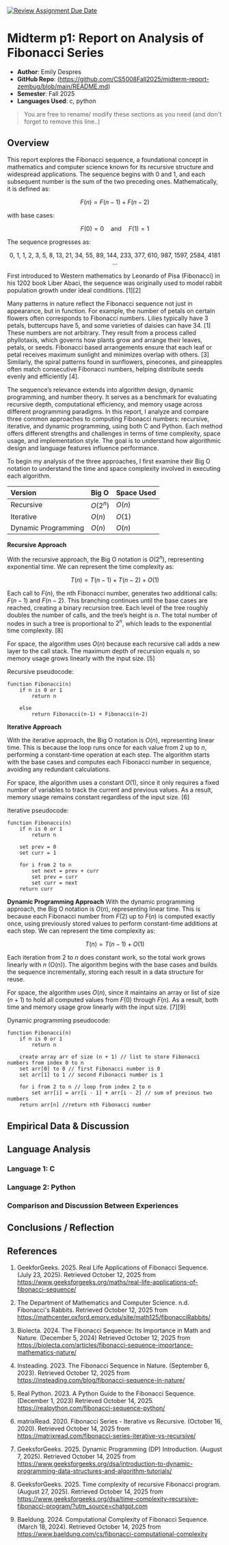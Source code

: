 [![Review Assignment Due Date](https://classroom.github.com/assets/deadline-readme-button-22041afd0340ce965d47ae6ef1cefeee28c7c493a6346c4f15d667ab976d596c.svg)](https://classroom.github.com/a/kdfTwECC)
# Midterm p1: Report on Analysis of Fibonacci  Series
* **Author**: Emily Despres
* **GitHub Repo**: (https://github.com/CS5008Fall2025/midterm-report-zembug/blob/main/README.md)
* **Semester**: Fall 2025
* **Languages Used**: c, python

> You are free to rename/ modify these sections as you need (and don't forget to remove this line..)

## Overview

This report explores the Fibonacci sequence, a foundational concept in mathematics and computer science known for its recursive structure and widespread applications. The sequence begins with 0 and 1, and each subsequent number is the sum of the two preceding ones. Mathematically, it is defined as:

$$F(n) = F(n - 1) + F(n - 2)$$

with base cases:

$$F(0) = 0 \quad \text{and} \quad F(1) = 1$$

The sequence progresses as:

 $$0,\ 1,\ 1,\ 2,\ 3,\ 5,\ 8,\ 13,\ 21,\ 34,\ 55,\ 89,\ 144,\ 233,\ 377,\ 610,\ 987,\ 1597,\ 2584,\ 4181\ldots$$

 
First introduced to Western mathematics by Leonardo of Pisa (Fibonacci) in his 1202 book Liber Abaci, the sequence was originally used to model rabbit population growth under ideal conditions. [1][2]

Many patterns in nature reflect the Fibonacci sequence not just in appearance, but in function. For example, the number of petals on certain flowers often corresponds to Fibonacci numbers. Lilies typically have 3 petals, buttercups have 5, and some varieties of daisies can have 34. [1] These numbers are not arbitrary. They result from a process called phyllotaxis, which governs how plants grow and arrange their leaves, petals, or seeds. Fibonacci based arrangements ensure that each leaf or petal receives maximum sunlight and minimizes overlap with others. [3] Similarly, the spiral patterns found in sunflowers, pinecones, and pineapples often match consecutive Fibonacci numbers, helping distribute seeds evenly and efficiently [4].

The sequence’s relevance extends into algorithm design, dynamic programming, and number theory. It serves as a benchmark for evaluating recursive depth, computational efficiency, and memory usage across different programming paradigms. In this report, I analyze and compare three common approaches to computing Fibonacci numbers: recursive, iterative, and dynamic programming, using both C and Python. Each method offers different strengths and challenges in terms of time complexity, space usage, and implementation style. The goal is to understand how algorithmic design and language features influence performance.

To begin my analysis of the three approaches, I first examine their Big O notation to understand the time and space complexity involved in executing each algorithm.

| Version |  Big O | Space Used | 
| :-- | :-- |  :-- |
| Recursive | $O(2^n)$  | $O(n)$ |
| Iterative | $O(n)$ | $O(1)$ |
| Dynamic Programming | $O(n)$ | $O(n)$ |


**Recursive Approach**

With the recursive approach, the Big O notation is $O(2^n)$, representing exponential time. We can represent the time complexity as:

$$T(n) = T(n-1) + T(n-2) + O(1)$$

Each call to $F(n)$, the nth Fibonacci number, generates two additional calls: $F(n-1)$ and $F(n-2)$. This branching continues until the base cases are reached, creating a binary recursion tree. Each level of the tree roughly doubles the number of calls, and the tree’s height is $n$. The total number of nodes in such a tree is proportional to $2^n$, which leads to the exponential time complexity. [8]

For space, the algorithm uses $O(n)$ because each recursive call adds a new layer to the call stack. The maximum depth of recursion equals $n$, so memory usage grows linearly with the input size. [5]

Recursive pseudocode:
```text
function Fibonacci(n)
    if n is 0 or 1
        return n

    else 
        return Fibonacci(n-1) + Fibonacci(n-2) 
```


**Iterative Approach**

With the iterative approach, the Big O notation is $O(n)$, representing linear time. This is because the loop runs once for each value from 2 up to $n$, performing a constant-time operation at each step. The algorithm starts with the base cases and computes each Fibonacci number in sequence, avoiding any redundant calculations. 

For space, ithe algorithm uses a constant $O(1)$, since it only requires a fixed number of variables to track the current and previous values. As a result, memory usage remains constant regardless of the input size. [6]

Iterative pseudocode:
```text
function Fibonacci(n)
    if n is 0 or 1
        return n

    set prev = 0
    set curr = 1

    for i from 2 to n
        set next = prev + curr
        set prev = curr
        set curr = next
    return curr
```

**Dynamic Programming Approach**
With the dynamic programming approach, the Big O notation is $O(n)$, representing linear time. This is because each Fibonacci number from $F(2)$ up to $F(n)$ is computed exactly once, using previously stored values to perform constant-time additions at each step. We can represent the time complexity as:

$$T(n) = T(n-1) + O(1)$$

Each iteration from $2$ to $n$ does constant work, so the total work grows linearly with $n$ (O(n)). The algorithm begins with the base cases and builds the sequence incrementally, storing each result in a data structure for reuse. 

For space, the algorithm uses $O(n)$, since it maintains an array or list of size $(n+1)$ to hold all computed values from $F(0)$ through $F(n)$. As a result, both time and memory usage grow linearly with the input size. [7][9]

Dynamic programming pseudocode:
```text
function Fibonacci(n)
    if n is 0 or 1
        return n
    
    create array arr of size (n + 1) // list to store Fibonacci numbers from index 0 to n
    set arr[0] to 0 // first Fibonacci number is 0
    set arr[1] to 1 // second Fibonacci number is 1

    for i from 2 to n // loop from index 2 to n
        set arr[i] = arr[i - 1] + arr[i - 2] // sum of previous two numbers
    return arr[n] //return nth Fibonacci number
```

## Empirical Data & Discussion 


## Language Analysis


### Language 1: C



### Language 2: Python



### Comparison and Discussion Between Experiences


## Conclusions / Reflection

## References


1. GeekforGeeks. 2025. Real Life Applications of Fibonacci Sequence. (July 23, 2025). Retrieved October 12, 2025 from   https://www.geeksforgeeks.org/maths/real-life-applications-of-fibonacci-sequence/

2. The Department of Mathematics and Computer Science. n.d. Fibonacci's Rabbits. Retrieved October 12, 2025 from https://mathcenter.oxford.emory.edu/site/math125/fibonacciRabbits/

3. Biolecta. 2024. The Fibonacci Sequence: Its Importance in Math and Nature. (December 5, 2024) Retrieved October 12, 2025 from https://biolecta.com/articles/fibonacci-sequence-importance-mathematics-nature/

4. Insteading. 2023. The Fibonacci Sequence in Nature. (September 6, 2023). Retrieved October 12, 2025 from
https://insteading.com/blog/fibonacci-sequence-in-nature/

5. Real Python. 2023. A Python Guide to the Fibonacci Sequence. (December 1, 2023) Retrieved October 14, 2025. https://realpython.com/fibonacci-sequence-python/

6. matrixRead. 2020. Fibonacci Series - Iterative vs Recursive. (October 16, 2020). Retrieved October 14, 2025 from https://matrixread.com/fibonacci-series-iterative-vs-recursive/

7. GeeksforGeeks. 2025. Dynamic Programming (DP) Introduction. (August 7, 2025). Retrieved October 14, 2025 from https://www.geeksforgeeks.org/dsa/introduction-to-dynamic-programming-data-structures-and-algorithm-tutorials/

8. GeeksforGeeks. 2025. Time complexity of recursive Fibonacci program. (August 27, 2025). Retrieved October 14, 2025 from https://www.geeksforgeeks.org/dsa/time-complexity-recursive-fibonacci-program/?utm_source=chatgpt.com

9. Baeldung. 2024. Computational Complexity of Fibonacci Sequence. (March 18, 2024). Retrieved October 14, 2025 from https://www.baeldung.com/cs/fibonacci-computational-complexity
